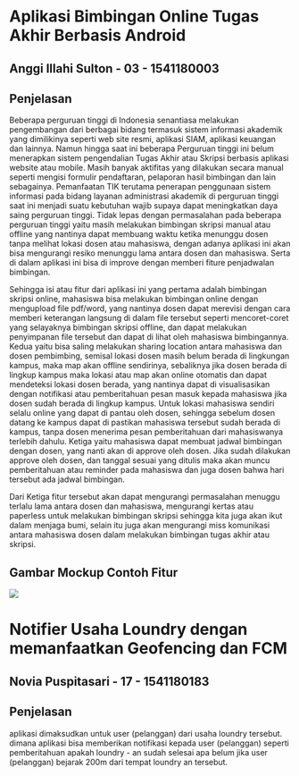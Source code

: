

# Aplikasi Bimbingan Online Tugas Akhir Berbasis Android
## Anggi Illahi Sulton - 03 - 1541180003

## Penjelasan
   Beberapa perguruan tinggi di Indonesia senantiasa melakukan pengembangan dari berbagai bidang termasuk sistem informasi akademik yang dimilikinya seperti web site resmi, aplikasi SIAM, aplikasi keuangan dan lainnya. Namun hingga saat ini beberapa Perguruan tinggi ini belum menerapkan sistem pengendalian Tugas Akhir atau Skripsi berbasis aplikasi website atau mobile. Masih banyak aktifitas yang dilakukan secara manual seperti mengisi formulir pendaftaran, pelaporan hasil bimbingan dan lain sebagainya. Pemanfaatan TIK terutama penerapan penggunaan sistem informasi pada bidang layanan administrasi akademik di perguruan tinggi saat ini menjadi suatu kebutuhan wajib supaya dapat meningkatkan daya saing perguruan tinggi. Tidak lepas dengan permasalahan pada beberapa perguruan tinggi yaitu masih melakukan bimbingan skripsi manual atau offline yang nantinya dapat membuang waktu ketika menunggu dosen tanpa melihat lokasi dosen atau mahasiswa, dengan adanya aplikasi ini akan bisa mengurangi resiko menunggu lama antara dosen dan mahasiswa. Serta di dalam aplikasi ini bisa di improve dengan memberi fiture penjadwalan bimbingan. 

   Sehingga isi atau fitur dari aplikasi ini yang pertama adalah bimbingan skripsi online, mahasiswa bisa melakukan bimbingan online dengan mengupload file pdf/word, yang nantinya dosen dapat merevisi dengan cara memberi keterangan langsung di dalam file tersebut seperti mencoret-coret yang selayaknya bimbingan skripsi offline, dan dapat melakukan penyimpanan file tersebut dan dapat di lihat oleh mahasiswa bimbingannya. Kedua yaitu bisa saling melakukan sharing location antara mahasiswa dan dosen pembimbing, semisal lokasi dosen masih belum berada di lingkungan kampus, maka map akan offline sendirinya, sebaliknya jika dosen berada di lingkup kampus maka lokasi atau map akan online otomatis dan dapat mendeteksi lokasi dosen berada, yang nantinya dapat di visualisasikan dengan notifikasi atau pemberitahuan pesan masuk kepada mahasiswa jika dosen sudah berada di lingkup kampus. Untuk lokasi mahasiswa sendiri selalu online yang dapat di pantau oleh dosen, sehingga sebelum dosen datang ke kampus dapat di pastikan mahasiswa tersebut sudah berada di kampus, tanpa dosen menerima pesan pemberitahuan dari mahasiswanya terlebih dahulu. Ketiga yaitu mahasiswa dapat membuat jadwal bimbingan dengan dosen, yang nanti akan di approve oleh dosen. Jika sudah dilakukan approve oleh dosen, dan tanggal sesuai yang ditulis maka akan muncu pemberitahuan atau reminder pada mahasiswa dan juga dosen bahwa hari tersebut ada jadwal bimbingan.
    
   Dari Ketiga fitur tersebut akan dapat mengurangi permasalahan menuggu terlalu lama antara dosen dan mahasiswa, mengurangi kertas atau paperless untuk melakukan bimbingan skripsi sehingga kita juga akan ikut dalam menjaga bumi, selain itu juga akan mengurangi miss komunikasi antara mahasiswa dosen dalam melakukan bimbingan tugas akhir atau skripsi. 


## Gambar Mockup Contoh Fitur
![](mockup.JPG)


# Notifier Usaha Loundry dengan memanfaatkan Geofencing dan FCM 
## Novia Puspitasari - 17 - 1541180183

## Penjelasan

aplikasi dimaksudkan untuk user (pelanggan) dari usaha loundry tersebut. dimana aplikasi bisa memberikan notifikasi kepada user (pelanggan) seperti pemberitahuan apakah loundry - an sudah selesai apa belum jika user (pelanggan) bejarak 200m dari tempat loundry an tersebut. 

